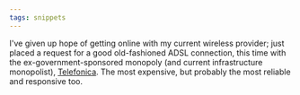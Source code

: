 ```yaml
---
tags: snippets
---
```


I've given up hope of getting online with my current wireless provider; just placed a request for a good old-fashioned ADSL connection, this time with the ex-government-sponsored monopoly (and current infrastructure monopolist), [Telefonica](http://www.telefonica.es/). The most expensive, but probably the most reliable and responsive too.
